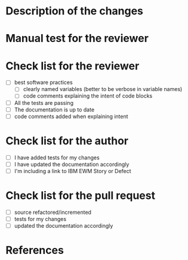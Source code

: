 # Description of the changes

# Manual test for the reviewer
<!-- Instructions for testing here. -->

# Check list for the reviewer
- [ ] best software practices
    + [ ] clearly named variables (better to be verbose in variable names)
    + [ ] code comments explaining the intent of code blocks
- [ ] All the tests are passing
- [ ] The documentation is up to date
- [ ] code comments added when explaining intent

# Check list for the author
- [ ] I have added tests for my changes
- [ ] I have updated the documentation accordingly
- [ ] I'm including a link to IBM EWM Story or Defect

# Check list for the pull request
- [ ] source refactored/incremented
- [ ] tests for my changes
- [ ] updated the documentation accordingly

# References
<!-- Links to related issues or pull requests -->
<!-- Links to IBM EWM items if aaplicable -->
